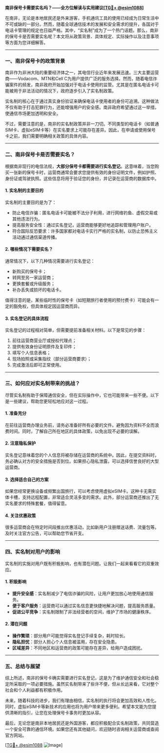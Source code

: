 **南非保号卡需要实名吗？——全方位解读与实用建议[[TG💪+ @esim1088](https://t.me/s/esim1088)]**

在南非，无论是本地居民还是外来游客，手机通讯工具的使用已经成为日常生活中不可或缺的一部分。然而，随着全球通信技术的发展和安全需求的提升，各国对于电话卡管理的规定也日益严格。其中，“实名制”成为了一个热门话题。那么，南非的保号卡是否需要实名呢？本文将从政策背景、具体规定、实际操作以及注意事项等方面为您详细解答。

---

### **一、南非保号卡的政策背景**

南非作为非洲大陆的重要经济体之一，其电信行业近年来发展迅速。三大主要运营商——Vodacom、MTN和Cell C为用户提供广泛的服务选择。然而，随着电信诈骗案件的频发，南非政府开始加强对于电话卡使用的监管。尤其是在匿名电话卡可能被用于非法活动的情况下，政府逐步引入了实名制政策。

实名制的核心在于通过真实身份验证来确保电话卡使用者的身份可追溯。这种做法不仅有助于打击犯罪行为，还能增强用户的安全感。南非政府希望通过这一举措，使通信市场更加透明和安全。

不过，需要注意的是，南非的实名制政策并非一刀切。不同类型的电话卡（如普通SIM卡、虚拟eSIM卡等）在实名要求上可能存在差异。因此，在申请或使用保号卡之前，我们需要明确相关政策的具体内容。

---

### **二、南非保号卡是否需要实名？**

根据南非现行的电信法规，**大部分保号卡都需要进行实名登记**。这意味着，当您购买一张新的保号卡时，运营商通常会要求您提供有效的身份证明文件，例如护照、身份证或驾驶执照。这些信息将用于验证您的身份，并记录在运营商的数据库中。

#### **1. 实名制的主要目的**
实名制的主要目的是为了：
- 防止电信诈骗：匿名电话卡可能被不法分子利用，进行网络钓鱼、虚假交易或其他违法行为。
- 提高服务安全性：通过实名登记，运营商能够更好地追踪和管理用户账户。
- 符合国际反恐要求：许多国家都对电话卡实行严格的实名制，以防止恐怖主义活动通过通信渠道传播。

#### **2. 哪些情况下需要实名？**
通常情况下，以下几种情况需要进行实名登记：
- 新购买的保号卡；
- 转网至另一家运营商；
- 更换套餐或升级服务；
- 补办丢失或损坏的电话卡。

值得注意的是，某些临时性的保号卡（如短期旅行者使用的预付费卡）可能会有一定的豁免权，但具体规定因运营商而异。

#### **3. 实名登记的具体流程**
实名登记的过程相对简单，但需要提前准备相关材料。以下是常见的步骤：
1. 前往运营商营业厅或授权代理点；
2. 提供有效身份证明原件及复印件；
3. 填写个人信息表格；
4. 现场拍照或采集指纹（部分运营商要求）；
5. 完成激活后即可正常使用。

---

### **三、如何应对实名制带来的挑战？**

尽管实名制有助于保障通信安全，但在实际操作中，它也可能带来一些不便。以下是一些建议，帮助您更轻松地应对这一过程。

#### **1. 准备充分**
在前往运营商办理业务前，请务必准备好所有必要的文件。避免因为资料不全而浪费时间。同时，了解自己所在地区的具体政策，以免出现不必要的误解。

#### **2. 注意隐私保护**
实名登记意味着您的个人信息将被存储在运营商的系统中。因此，在提交资料时，务必确认对方的安全措施是否到位。如果担心隐私泄露，可以选择信誉良好的大型运营商。

#### **3. 选择适合自己的方案**
如果您经常更换设备或频繁出国旅行，可以考虑使用虚拟eSIM卡。这种卡无需实体卡槽，支持远程配置，非常适合灵活多变的需求。此外，部分运营商还推出了无实名要求的特殊套餐，值得留意。

#### **4. 关注优惠政策**
很多运营商会在特定时间段推出优惠活动，比如新用户注册赠送话费、流量包等。及时关注官方公告，可以帮助您节省开支。

---

### **四、实名制对用户的影响**

实名制的实施对用户既有积极影响，也有潜在问题。让我们一起来看看它的双重效应。

#### **1. 积极影响**
- **提升安全感**：实名制减少了电信诈骗的风险，让用户更加放心地使用通信服务。
- **便于客户服务**：运营商可以通过实名信息更快捷地解决问题，提高服务质量。
- **促进公平竞争**：实名制限制了非法经营者的空间，维护了市场的健康秩序。

#### **2. 潜在问题**
- **操作繁琐**：部分用户可能觉得实名登记手续复杂，耗时较长。
- **隐私担忧**：部分人担心个人信息被滥用，存在安全隐患。
- **区域差异**：不同地区和运营商的政策可能存在差异，给用户造成困扰。

---

### **五、总结与展望**

综上所述，南非的保号卡确实需要进行实名登记，这是为了维护通信安全和社会稳定所采取的一项必要措施。虽然实名制带来了些许不便，但从长远来看，它对整个社会和个人利益都有积极作用。

未来，随着科技的进步，我们有理由相信，实名制的执行将会更加高效和人性化。同时，虚拟eSIM卡等新技术的应用也将为用户带来更多便利。希望本文能为您提供清晰的指引，让您在处理保号卡事务时更加从容。

最后，无论您是南非本地居民还是外国游客，都应积极配合实名制政策，共同营造一个安全可靠的通信环境。如果您还有其他疑问，欢迎随时咨询相关运营商或查阅官方网站。

[[TG💪+ @esim1088](https://t.me/s/esim1088) ![Image](https://i.postimg.cc/4NQfJmqS/Snipaste-2025-05-13-00-14-12.png)]